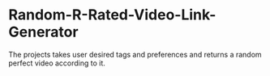 # Random-R-Rated-Video-Link-Generator
The projects takes user desired tags and preferences and returns a random perfect video according to it.
